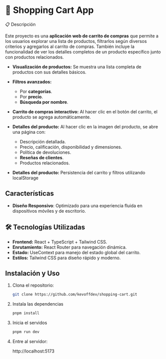 # 🛒 Shopping Cart App

📋 Descripción

Este proyecto es una **aplicación web de carrito de compras** que permite a los usuarios explorar una lista de productos, filtrarlos según diversos criterios y agregarlos al carrito de compras. También incluye la funcionalidad de ver los detalles completos de un producto específico junto con productos relacionados.

- **Visualización de productos:** Se muestra una lista completa de productos con sus detalles básicos.
- **Filtros avanzados:**
  - Por **categorías**.
  - Por **precio**.
  - **Búsqueda por nombre**.
- **Carrito de compras interactivo:** Al hacer clic en el botón del carrito, el producto se agrega automáticamente.
- **Detalles del producto:** Al hacer clic en la imagen del producto, se abre una página con:
  - Descripción detallada.
  - Precio, calificación, disponibilidad y dimensiones.
  - Política de devoluciones.
  - **Reseñas de clientes**.
  - Productos relacionados.

- **Detalles del producto:** Persistencia del carrito y filtros utilizando localStorage


## Características

- **Diseño Responsivo**: Optimizado para una experiencia fluida en dispositivos móviles y de escritorio.

## 🛠️ Tecnologías Utilizadas

- **Frontend:** React + TypeScript + Tailwind CSS.
- **Enrutamiento:** React Router para navegación dinámica.
- **Estado:** UseContext para manejo del estado global del carrito.
- **Estilos:** Tailwind CSS para diseño rápido y moderno.

## Instalación y Uso

1. Clona el repositorio:
   ```bash
   git clone https://github.com/kevoffdev/shopping-cart.git

2. Instala las dependencias
   ```bash
   pnpm install

3. Inicia el servidos   
   ```bash
   pnpm run dev

4. Entre al servidor: 

   http://localhost:5173
